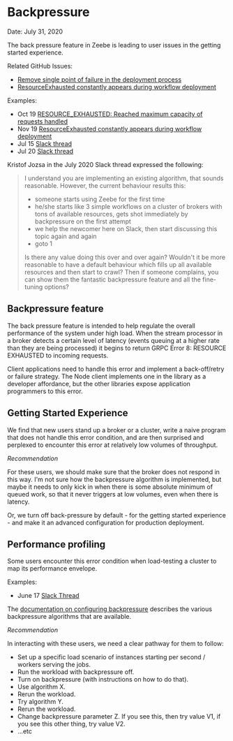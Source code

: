 # Backpressure

Date: July 31, 2020

The back pressure feature in Zeebe is leading to user issues in the getting started experience.

Related GitHub Issues:
* [Remove single point of failure in the deployment process](https://github.com/zeebe-io/zeebe/issues/4765)
* [ResourceExhausted constantly appears during workflow deployment](https://github.com/zeebe-io/zeebe/issues/3367)

Examples: 

* Oct 19 [RESOURCE_EXHAUSTED: Reached maximum capacity of requests handled](https://forum.zeebe.io/t/resource-exhausted-reached-maximum-capacity-of-requests-handled/731)
* Nov 19 [ResourceExhausted constantly appears during workflow deployment](https://github.com/zeebe-io/zeebe/issues/3367)
* Jul 15 [Slack thread](https://zeebe-io.slack.com/archives/C6WGNHV2A/p1594798294300700)
* Jul 20 [Slack thread](https://zeebe-io.slack.com/archives/C6WGNHV2A/p1595930908388200)

Kristof Jozsa in the July 2020 Slack thread expressed the following:

> I understand you are implementing an existing algorithm, that sounds reasonable. However, the current behaviour results this:
> * someone starts using Zeebe for the first time
> * he/she starts like 3 simple workflows on a cluster of brokers with tons of available resources, gets shot immediately by backpressure on the first attempt
> * we help the newcomer here on Slack, then start discussing this topic again and again
> * goto 1
>
> Is there any value doing this over and over again? Wouldn't it be more reasonable to have a default behaviour which fills up all available resources and then start to crawl? Then if someone complains, you can show them the fantastic backpressure feature and all the fine-tuning options?

## Backpressure feature

The back pressure feature is intended to help regulate the overall performance of the system under high load. When the stream processor in a broker detects a certain level of latency (events queuing at a higher rate than they are being processed) it begins to return GRPC Error 8: RESOURCE EXHAUSTED to incoming requests.

Client applications need to handle this error and implement a back-off/retry or failure strategy. The Node client implements one in the library as a developer affordance, but the other libraries expose application programmers to this error.

## Getting Started Experience

We find that new users stand up a broker or a cluster, write a naive program that does not handle this error condition, and are then surprised and perplexed to encounter this error at relatively low volumes of throughput.

*Recommendation* 

For these users, we should make sure that the broker does not respond in this way. I'm not sure how the backpressure algorithm is implemented, but maybe it needs to only kick in when there is some absolute minimum of queued work, so that it never triggers at low volumes, even when there is latency.

Or, we turn off back-pressure by default - for the getting started experience - and make it an advanced configuration for production deployment.

## Performance profiling

Some users encounter this error condition when load-testing a cluster to map its performance envelope.

Examples:

* June 17 [Slack Thread](https://zeebe-io.slack.com/archives/C6WGNHV2A/p1592332635147000)

The [documentation on configuring backpressure](https://docs.zeebe.io/operations/backpressure.html) describes the various backpressure algorithms that are available.

*Recommendation* 

In interacting with these users, we need a clear pathway for them to follow:

* Set up a specific load scenario of instances starting per second / workers serving the jobs.
* Run the workload with backpressure off.
* Turn on backpressure (with instructions on how to do that).
* Use algorithm X.
* Rerun the workload.
* Try algorithm Y.
* Rerun the workload.
* Change backpressure parameter Z. If you see this, then try value V1, if you see this other thing, try value V2.
* ...etc




